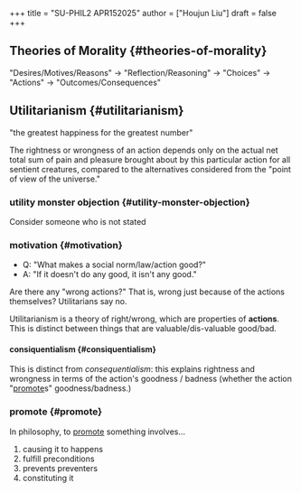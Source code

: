 +++
title = "SU-PHIL2 APR152025"
author = ["Houjun Liu"]
draft = false
+++

## Theories of Morality {#theories-of-morality}

"Desires/Motives/Reasons" -&gt; "Reflection/Reasoning" -&gt; "Choices" -&gt; "Actions" -&gt; "Outcomes/Consequences"


## Utilitarianism {#utilitarianism}

"the greatest happiness for the greatest number"

The rightness or wrongness of an action depends only on the actual net total sum of pain and pleasure brought about by this particular action for all sentient creatures, compared to the alternatives considered from the "point of view of the universe."


### utility monster objection {#utility-monster-objection}

Consider someone who is not stated


### motivation {#motivation}

-   Q: "What makes a social norm/law/action good?"
-   A: "If it doesn't do any good, it isn't any good."

Are there any "wrong actions?" That is, wrong just because of the actions themselves? Utilitarians say no.

Utilitarianism is a theory of right/wrong, which are properties of **actions**. This is distinct between things that are valuable/dis-valuable good/bad.


#### consiquentialism {#consiquentialism}

This is distinct from _consequentialism_: this explains rightness and wrongness in terms of the action's goodness / badness (whether the action "[promote](#promote)s" goodness/badness.)


### promote {#promote}

In philosophy, to [promote](#promote) something involves...

1.  causing it to happens
2.  fulfill preconditions
3.  prevents preventers
4.  constituting it
